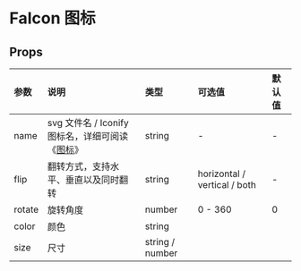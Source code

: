 # FaIcon 图标

## Props

| 参数   | 说明                                                               | 类型            | 可选值                       | 默认值 |
| :----- | :----------------------------------------------------------------- | :-------------- | :--------------------------- | :----- |
| name   | svg 文件名 / Iconify 图标名，详细可阅读《[图标](/guide/svg-icon)》 | string          | -                            | -      |
| flip   | 翻转方式，支持水平、垂直以及同时翻转                               | string          | horizontal / vertical / both | -      |
| rotate | 旋转角度                                                           | number          | 0 - 360                      | 0      |
| color  | 颜色                                                               | string          |                              |        |
| size   | 尺寸                                                               | string / number |                              |        |